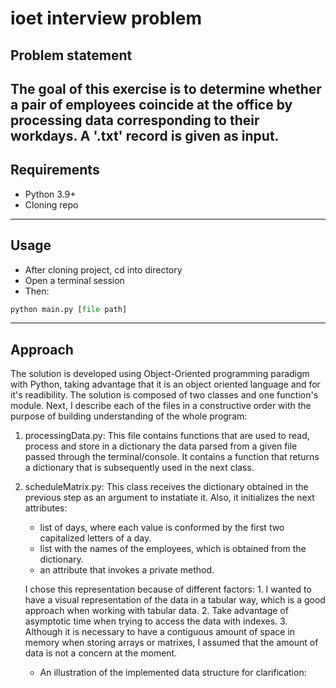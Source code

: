 # ioet interview problem

## Problem statement

The goal of this exercise is to determine whether a pair of employees coincide at the office by processing data corresponding to their workdays. A '.txt' record is given as input. 
---

## Requirements 

- Python 3.9+
- Cloning repo
---

## Usage

- After cloning project, cd into directory
- Open a terminal session
- Then:
``` python
python main.py [file path] 
```
---

## Approach 

The solution is developed using Object-Oriented programming paradigm with Python, taking advantage that it is an object oriented language and for it's readibility.
The solution is composed of two classes and one function's module.
Next, I describe each of the files in a constructive order with the purpose of building understanding of the whole program:

1. processingData.py: This file contains functions that are used to read, process and store in a dictionary the data parsed from a given file passed through the terminal/console. It contains a function that returns a dictionary that is subsequently used in the next class.
2. scheduleMatrix.py: This class receives the dictionary obtained in the previous step as an argument to instatiate it. Also, it initializes the next attributes:
   - list of days, where each value is conformed by the first two capitalized letters of a day.
   - list with the names of the employees, which is obtained from the dictionary.
   - an attribute that invokes a private method.

    I chose this representation because of different factors:
        1. I wanted to have a visual representation of the data in a tabular way, which is a good approach when working with tabular data.
        2. Take advantage of asymptotic time when trying to access the data with indexes.
        3. Although it is necessary to have a contiguous amount of space in memory when storing arrays or matrixes, I assumed that the amount of data is not a concern at the moment.

    - An illustration of the implemented data structure for clarification:

